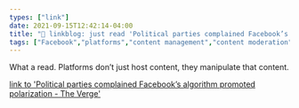 ```yaml
---
types: ["link"]
date: 2021-09-15T12:42:14-04:00
title: "🔗 linkblog: just read 'Political parties complained Facebook’s algorithm promoted polarization - The Verge'"
tags: ["Facebook","platforms","content management","content moderation"]
---
```

What a read. Platforms don’t just host content, they manipulate that content.
 
[link to 'Political parties complained Facebook’s algorithm promoted polarization - The Verge'](https://www.theverge.com/2021/9/15/22675472/facebook-wsj-leaks-news-feed-social-media-politics-polarization)
